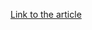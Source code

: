 [Link to the article](https://research.checkpoint.com/2025/6th-january-threat-intelligence-report/)
